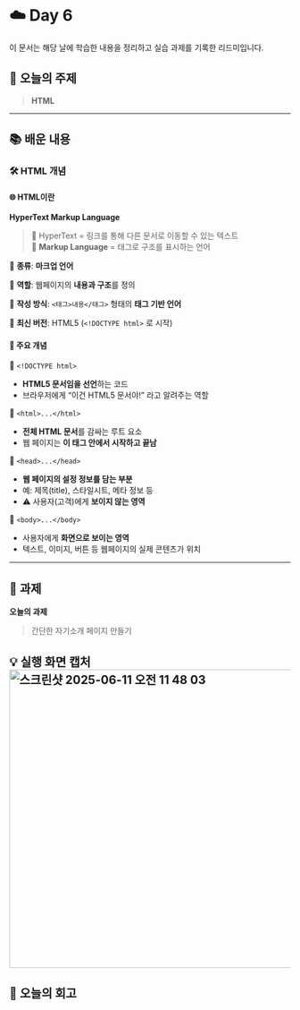 # ☁️ Day 6
이 문서는 해당 날에 학습한 내용을 정리하고 실습 과제를 기록한 리드미입니다.

## 🔖 오늘의 주제
> **HTML**

---

## 📚 배운 내용

### 🛠️ HTML 개념

#### 🌐 HTML이란

**HyperText Markup Language**

> 📌 HyperText = 링크를 통해 다른 문서로 이동할 수 있는 텍스트  
> 📌 **Markup Language** = 태그로 구조를 표시하는 언어
>

🔹 **종류**: **마크업 언어**

🔹 **역할**: 웹페이지의 **내용과 구조**를 정의

🔹 **작성 방식**: `<태그>내용</태그>` 형태의 **태그 기반 언어**

🔹 **최신 버전**: HTML5 (`<!DOCTYPE html>` 로 시작)

#### 🧩 주요 개념

🔹 `<!DOCTYPE html>`

- **HTML5 문서임을 선언**하는 코드
- 브라우저에게 “이건 HTML5 문서야!” 라고 알려주는 역할

🔹 `<html>...</html>`

- **전체 HTML 문서**를 감싸는 루트 요소
- 웹 페이지는 **이 태그 안에서 시작하고 끝남**

🔹 `<head>...</head>`

- **웹 페이지의 설정 정보를 담는 부분**
- 예: 제목(title), 스타일시트, 메타 정보 등
- ⚠️ 사용자(고객)에게 **보이지 않는 영역**

🔹 `<body>...</body>`

- 사용자에게 **화면으로 보이는 영역**
- 텍스트, 이미지, 버튼 등 웹페이지의 실제 콘텐츠가 위치

---

## 📝 과제

**오늘의 과제**
> 간단한 자기소개 페이지 만들기

💡 **실행 화면 캡처**   
<img width="533" alt="스크린샷 2025-06-11 오전 11 48 03" src="https://github.com/user-attachments/assets/fa97be9d-d083-4b67-a005-960b87f5ef4b" />
---

## 💭 오늘의 회고
